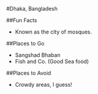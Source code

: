 #Dhaka, Bangladesh

##Fun Facts 
- Known as the city of mosques. 

##Places to Go
- Sangshad Bhaban
- Fish and Co. (Good Sea food)

##Places to Avoid
- Crowdy areas, I guess!

